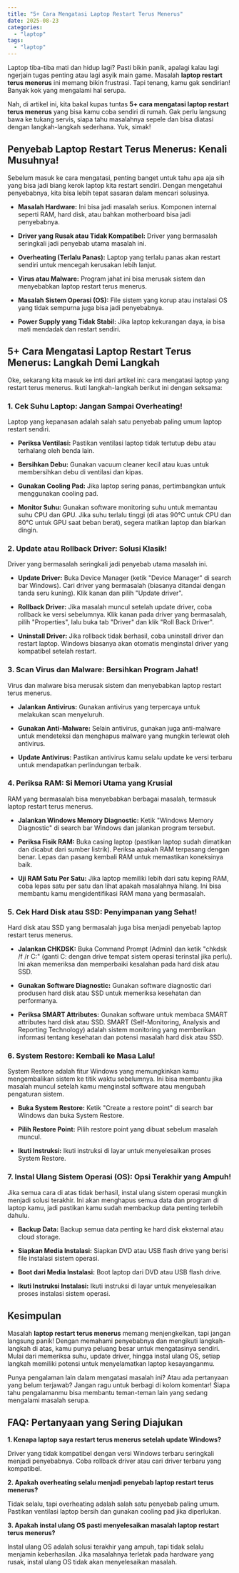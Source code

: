 ```yaml
---
title: "5+ Cara Mengatasi Laptop Restart Terus Menerus"
date: 2025-08-23
categories: 
  - "laptop"
tags: 
  - "laptop"
---
```


Laptop tiba-tiba mati dan hidup lagi? Pasti bikin panik, apalagi kalau lagi ngerjain tugas penting atau lagi asyik main game. Masalah **laptop restart terus menerus** ini memang bikin frustrasi. Tapi tenang, kamu gak sendirian! Banyak kok yang mengalami hal serupa.

Nah, di artikel ini, kita bakal kupas tuntas **5+ cara mengatasi laptop restart terus menerus** yang bisa kamu coba sendiri di rumah. Gak perlu langsung bawa ke tukang servis, siapa tahu masalahnya sepele dan bisa diatasi dengan langkah-langkah sederhana. Yuk, simak!

## Penyebab Laptop Restart Terus Menerus: Kenali Musuhnya!

Sebelum masuk ke cara mengatasi, penting banget untuk tahu apa aja sih yang bisa jadi biang kerok laptop kita restart sendiri. Dengan mengetahui penyebabnya, kita bisa lebih tepat sasaran dalam mencari solusinya.

- **Masalah Hardware:** Ini bisa jadi masalah serius. Komponen internal seperti RAM, hard disk, atau bahkan motherboard bisa jadi penyebabnya.
    
- **Driver yang Rusak atau Tidak Kompatibel:** Driver yang bermasalah seringkali jadi penyebab utama masalah ini.
    
- **Overheating (Terlalu Panas):** Laptop yang terlalu panas akan restart sendiri untuk mencegah kerusakan lebih lanjut.
    
- **Virus atau Malware:** Program jahat ini bisa merusak sistem dan menyebabkan laptop restart terus menerus.
    
- **Masalah Sistem Operasi (OS):** File sistem yang korup atau instalasi OS yang tidak sempurna juga bisa jadi penyebabnya.
    
- **Power Supply yang Tidak Stabil:** Jika laptop kekurangan daya, ia bisa mati mendadak dan restart sendiri.
    

## 5+ Cara Mengatasi Laptop Restart Terus Menerus: Langkah Demi Langkah

Oke, sekarang kita masuk ke inti dari artikel ini: cara mengatasi laptop yang restart terus menerus. Ikuti langkah-langkah berikut ini dengan seksama:

### 1\. Cek Suhu Laptop: Jangan Sampai Overheating!

Laptop yang kepanasan adalah salah satu penyebab paling umum laptop restart sendiri.

- **Periksa Ventilasi:** Pastikan ventilasi laptop tidak tertutup debu atau terhalang oleh benda lain.
    
- **Bersihkan Debu:** Gunakan vacuum cleaner kecil atau kuas untuk membersihkan debu di ventilasi dan kipas.
    
- **Gunakan Cooling Pad:** Jika laptop sering panas, pertimbangkan untuk menggunakan cooling pad.
    
- **Monitor Suhu:** Gunakan software monitoring suhu untuk memantau suhu CPU dan GPU. Jika suhu terlalu tinggi (di atas 90°C untuk CPU dan 80°C untuk GPU saat beban berat), segera matikan laptop dan biarkan dingin.
    

### 2\. Update atau Rollback Driver: Solusi Klasik!

Driver yang bermasalah seringkali jadi penyebab utama masalah ini.

- **Update Driver:** Buka Device Manager (ketik "Device Manager" di search bar Windows). Cari driver yang bermasalah (biasanya ditandai dengan tanda seru kuning). Klik kanan dan pilih "Update driver".
    
- **Rollback Driver:** Jika masalah muncul setelah update driver, coba rollback ke versi sebelumnya. Klik kanan pada driver yang bermasalah, pilih "Properties", lalu buka tab "Driver" dan klik "Roll Back Driver".
    
- **Uninstall Driver:** Jika rollback tidak berhasil, coba uninstall driver dan restart laptop. Windows biasanya akan otomatis menginstal driver yang kompatibel setelah restart.
    

### 3\. Scan Virus dan Malware: Bersihkan Program Jahat!

Virus dan malware bisa merusak sistem dan menyebabkan laptop restart terus menerus.

- **Jalankan Antivirus:** Gunakan antivirus yang terpercaya untuk melakukan scan menyeluruh.
    
- **Gunakan Anti-Malware:** Selain antivirus, gunakan juga anti-malware untuk mendeteksi dan menghapus malware yang mungkin terlewat oleh antivirus.
    
- **Update Antivirus:** Pastikan antivirus kamu selalu update ke versi terbaru untuk mendapatkan perlindungan terbaik.
    

### 4\. Periksa RAM: Si Memori Utama yang Krusial

RAM yang bermasalah bisa menyebabkan berbagai masalah, termasuk laptop restart terus menerus.

- **Jalankan Windows Memory Diagnostic:** Ketik "Windows Memory Diagnostic" di search bar Windows dan jalankan program tersebut.
    
- **Periksa Fisik RAM:** Buka casing laptop (pastikan laptop sudah dimatikan dan dicabut dari sumber listrik). Periksa apakah RAM terpasang dengan benar. Lepas dan pasang kembali RAM untuk memastikan koneksinya baik.
    
- **Uji RAM Satu Per Satu:** Jika laptop memiliki lebih dari satu keping RAM, coba lepas satu per satu dan lihat apakah masalahnya hilang. Ini bisa membantu kamu mengidentifikasi RAM mana yang bermasalah.
    

### 5\. Cek Hard Disk atau SSD: Penyimpanan yang Sehat!

Hard disk atau SSD yang bermasalah juga bisa menjadi penyebab laptop restart terus menerus.

- **Jalankan CHKDSK:** Buka Command Prompt (Admin) dan ketik "chkdsk /f /r C:" (ganti C: dengan drive tempat sistem operasi terinstal jika perlu). Ini akan memeriksa dan memperbaiki kesalahan pada hard disk atau SSD.
    
- **Gunakan Software Diagnostic:** Gunakan software diagnostic dari produsen hard disk atau SSD untuk memeriksa kesehatan dan performanya.
    
- **Periksa SMART Attributes:** Gunakan software untuk membaca SMART attributes hard disk atau SSD. SMART (Self-Monitoring, Analysis and Reporting Technology) adalah sistem monitoring yang memberikan informasi tentang kesehatan dan potensi masalah hard disk atau SSD.
    

### 6\. System Restore: Kembali ke Masa Lalu!

System Restore adalah fitur Windows yang memungkinkan kamu mengembalikan sistem ke titik waktu sebelumnya. Ini bisa membantu jika masalah muncul setelah kamu menginstal software atau mengubah pengaturan sistem.

- **Buka System Restore:** Ketik "Create a restore point" di search bar Windows dan buka System Restore.
    
- **Pilih Restore Point:** Pilih restore point yang dibuat sebelum masalah muncul.
    
- **Ikuti Instruksi:** Ikuti instruksi di layar untuk menyelesaikan proses System Restore.
    

### 7\. Instal Ulang Sistem Operasi (OS): Opsi Terakhir yang Ampuh!

Jika semua cara di atas tidak berhasil, instal ulang sistem operasi mungkin menjadi solusi terakhir. Ini akan menghapus semua data dan program di laptop kamu, jadi pastikan kamu sudah membackup data penting terlebih dahulu.

- **Backup Data:** Backup semua data penting ke hard disk eksternal atau cloud storage.
    
- **Siapkan Media Instalasi:** Siapkan DVD atau USB flash drive yang berisi file instalasi sistem operasi.
    
- **Boot dari Media Instalasi:** Boot laptop dari DVD atau USB flash drive.
    
- **Ikuti Instruksi Instalasi:** Ikuti instruksi di layar untuk menyelesaikan proses instalasi sistem operasi.
    

## Kesimpulan

Masalah **laptop restart terus menerus** memang menjengkelkan, tapi jangan langsung panik! Dengan memahami penyebabnya dan mengikuti langkah-langkah di atas, kamu punya peluang besar untuk mengatasinya sendiri. Mulai dari memeriksa suhu, update driver, hingga instal ulang OS, setiap langkah memiliki potensi untuk menyelamatkan laptop kesayanganmu.

Punya pengalaman lain dalam mengatasi masalah ini? Atau ada pertanyaan yang belum terjawab? Jangan ragu untuk berbagi di kolom komentar! Siapa tahu pengalamanmu bisa membantu teman-teman lain yang sedang mengalami masalah serupa.

## FAQ: Pertanyaan yang Sering Diajukan

**1\. Kenapa laptop saya restart terus menerus setelah update Windows?**

Driver yang tidak kompatibel dengan versi Windows terbaru seringkali menjadi penyebabnya. Coba rollback driver atau cari driver terbaru yang kompatibel.

**2\. Apakah overheating selalu menjadi penyebab laptop restart terus menerus?**

Tidak selalu, tapi overheating adalah salah satu penyebab paling umum. Pastikan ventilasi laptop bersih dan gunakan cooling pad jika diperlukan.

**3\. Apakah instal ulang OS pasti menyelesaikan masalah laptop restart terus menerus?**

Instal ulang OS adalah solusi terakhir yang ampuh, tapi tidak selalu menjamin keberhasilan. Jika masalahnya terletak pada hardware yang rusak, instal ulang OS tidak akan menyelesaikan masalah.

